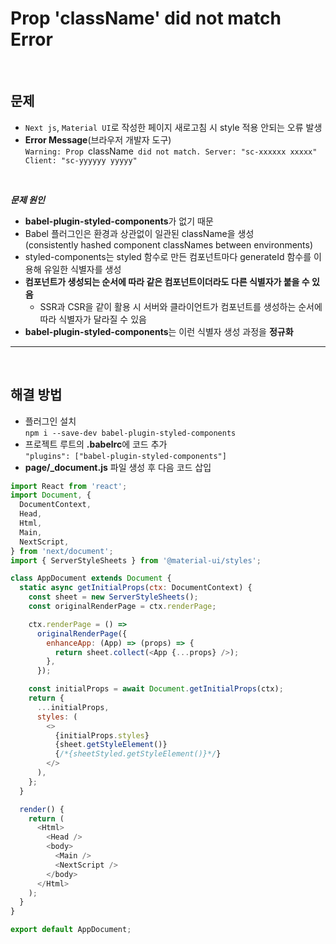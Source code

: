 # Prop 'className' did not match Error

<br>

## **문제**

- `Next js`, `Material UI`로 작성한 페이지 새로고침 시 style 적용 안되는 오류 발생
- **Error Message**(브라우저 개발자 도구)
  <br>
  `Warning: Prop `className` did not match. Server: "sc-xxxxxx xxxxx" Client: "sc-yyyyyy yyyyy"`

<br>

**_문제 원인_**

- **babel-plugin-styled-components**가 없기 때문
- Babel 플러그인은 환경과 상관없이 일관된 className을 생성<br>(consistently hashed component classNames between environments)
- styled-components는 styled 함수로 만든 컴포넌트마다 generateId 함수를 이용해 유일한 식별자를 생성
- **컴포넌트가 생성되는 순서에 따라 같은 컴포넌트이더라도 다른 식별자가 붙을 수 있음**
  - SSR과 CSR을 같이 활용 시 서버와 클라이언트가 컴포넌트를 생성하는 순서에 따라 식별자가 달라질 수 있음
- **babel-plugin-styled-components**는 이런 식별자 생성 과정을 **정규화**

---

<br>

## **해결 방법**

- 플러그인 설치<br> `npm i --save-dev babel-plugin-styled-components`
- 프로젝트 루트의 **.babelrc**에 코드 추가 <br>`"plugins": ["babel-plugin-styled-components"]`
- **page/\_document.js** 파일 생성 후 다음 코드 삽입<br>

```js
import React from 'react';
import Document, {
  DocumentContext,
  Head,
  Html,
  Main,
  NextScript,
} from 'next/document';
import { ServerStyleSheets } from '@material-ui/styles';

class AppDocument extends Document {
  static async getInitialProps(ctx: DocumentContext) {
    const sheet = new ServerStyleSheets();
    const originalRenderPage = ctx.renderPage;

    ctx.renderPage = () =>
      originalRenderPage({
        enhanceApp: (App) => (props) => {
          return sheet.collect(<App {...props} />);
        },
      });

    const initialProps = await Document.getInitialProps(ctx);
    return {
      ...initialProps,
      styles: (
        <>
          {initialProps.styles}
          {sheet.getStyleElement()}
          {/*{sheetStyled.getStyleElement()}*/}
        </>
      ),
    };
  }

  render() {
    return (
      <Html>
        <Head />
        <body>
          <Main />
          <NextScript />
        </body>
      </Html>
    );
  }
}

export default AppDocument;
```
